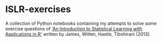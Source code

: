 # ISLR-exercises
A collection of Python notebooks containing my attempts to solve some exercise questions of ['An Introduction to Statistical Learning with Applications in R'](http://faculty.marshall.usc.edu/gareth-james/ISL/) written by James, Witten, Hastie, Tibshirani (2013).
